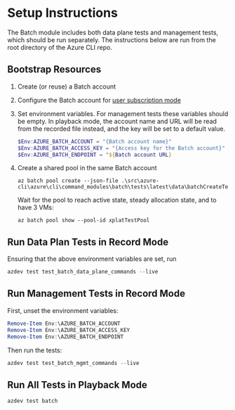 # Setup Instructions

The Batch module includes both data plane tests and management tests, which should be run separately. The instructions below are run from the root directory of the Azure CLI repo.

## Bootstrap Resources

1. Create (or reuse) a Batch account
1. Configure the Batch account for [user subscription mode](https://learn.microsoft.com/azure/batch/batch-account-create-portal#additional-configuration-for-user-subscription-mode)
1. Set environment variables. For management tests these variables should be empty. In playback mode, the account name and URL will be read from the recorded file instead, and the key will be set to a default value.

   ```powershell
   $Env:AZURE_BATCH_ACCOUNT = "{Batch account name}"
   $Env:AZURE_BATCH_ACCESS_KEY = "{Access key for the Batch account}"
   $Env:AZURE_BATCH_ENDPOINT = "${Batch account URL}
   ```

1. Create a shared pool in the same Batch account

    ```shell
    az batch pool create --json-file .\src\azure-cli\azure\cli\command_modules\batch\tests\latest\data\batchCreateTestPool.json
    ```

   Wait for the pool to reach active state, steady allocation state, and to have 3 VMs:

    ```shell
    az batch pool show --pool-id xplatTestPool
    ```

## Run Data Plan Tests in Record Mode

Ensuring that the above environment variables are set, run

```powershell
azdev test test_batch_data_plane_commands --live
```

## Run Management Tests in Record Mode

First, unset the environment variables:

```powershell
Remove-Item Env:\AZURE_BATCH_ACCOUNT
Remove-Item Env:\AZURE_BATCH_ACCESS_KEY
Remove-Item Env:\AZURE_BATCH_ENDPOINT
```

Then run the tests:

```powershell
azdev test test_batch_mgmt_commands --live
```

## Run All Tests in Playback Mode

```shell
azdev test batch
```

